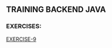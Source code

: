 ## TRAINING BACKEND JAVA
### EXERCISES:
[EXERCISE-9](https://github.com/realnautcloud/training-java-index/blob/main/README.md#exe-9)

